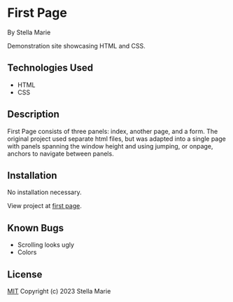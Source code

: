 # First Page
By Stella Marie

Demonstration site showcasing HTML and CSS.

## Technologies Used

- HTML
- CSS

## Description

First Page consists of three panels: index, another page, and a form. The original project used separate html files, but was adapted into a single page with panels spanning the window height and using jumping, or onpage, anchors to navigate between panels.

## Installation

No installation necessary.

View project at [first page](https://smkou.github.io/first-page).

## Known Bugs

- Scrolling looks ugly
- Colors

## License

[MIT](https://choosealicense.com/licenses/mit/)
Copyright (c) 2023 Stella Marie
